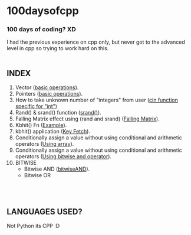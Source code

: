 # 100daysofcpp
### 100 days of coding? **XD**
I had the previous experience on cpp only, but never got to the advanced level in cpp so trying to work hard on this.
<br/>
<br/>


## INDEX
1. Vector ([basic operations](https://github.com/sohampod/100daysofcpp/blob/main/vector-basic-operations.cpp)). 
2. Pointers ([basic operations](https://github.com/sohampod/100daysofcpp/blob/main/pointers.cpp)).
3. How to take unknown number of "integers" from user ([cin function specific for "int"](https://github.com/sohampod/100daysofcpp/blob/main/cinfn.cpp))
4. Rand() & srand() function ([srand()](https://github.com/sohampod/100daysofcpp/blob/main/srand.randfn.cpp)).
5. Falling Matrix effect using (rand and srand) ([Falling Matrix](https://github.com/sohampod/100daysofcpp/blob/main/fallingmatrix.cpp)).
6. Kbhit() Fn ([Example](https://github.com/sohampod/100daysofcpp/blob/main/kbhit.cpp)).
7. kbhit() application ([Key Fetch](https://github.com/sohampod/100daysofcpp/blob/main/kbhitapplication.cpp)).
8. Conditionally assign a value without using conditional and arithmetic operators ([Using array](https://github.com/sohampod/100daysofcpp/blob/main/arrayques1.cpp)).
9. Conditionally assign a value without using conditional and arithmetic operators ([Using bitwise and operator](https://github.com/sohampod/100daysofcpp/blob/main/arrayques2.cpp)).
10. BITWISE
    * Bitwise AND ([bitwiseAND](https://github.com/sohampod/100daysofcpp/blob/main/bitwiseAND.cpp)).
    * Bitwise OR

<br/>
<br/>

## LANGUAGES USED?
Not Python its CPP :D

